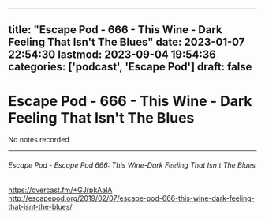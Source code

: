 
---
title: "Escape Pod - 666 - This Wine - Dark Feeling That Isn't The Blues"
date: 2023-01-07 22:54:30
lastmod: 2023-09-04 19:54:36
categories: ['podcast', 'Escape Pod']
draft: false
---


# Escape Pod - 666 - This Wine - Dark Feeling That Isn't The Blues

No notes recorded

- - -
###### Escape Pod - Escape Pod 666: This Wine-Dark Feeling That Isn’t The Blues

https://overcast.fm/+GJrpkAalA  
http://escapepod.org/2019/02/07/escape-pod-666-this-wine-dark-feeling-that-isnt-the-blues/

<!-- #public #podcast #Escape Pod# -->

<!-- {BearID:400B678C-0808-4E4A-976A-29C1451B23DC-28016-00002D97D202109F} -->
